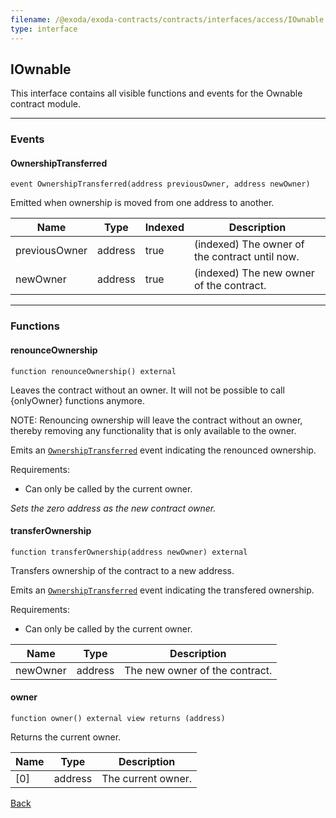 ```yaml
---
filename: /@exoda/exoda-contracts/contracts/interfaces/access/IOwnable
type: interface
---
```


## IOwnable

This interface contains all visible functions and events for the Ownable contract module.

***

### Events

#### OwnershipTransferred

```solidity
event OwnershipTransferred(address previousOwner, address newOwner)
```

Emitted when ownership is moved from one address to another.

| Name | Type | Indexed | Description |
| ---- | ---- | ------- | ----------- |
| previousOwner | address | true | (indexed) The owner of the contract until now. |
| newOwner | address | true | (indexed) The new owner of the contract. |

***

### Functions

#### renounceOwnership

```solidity
function renounceOwnership() external
```

Leaves the contract without an owner. It will not be possible to call {onlyOwner} functions anymore.

NOTE: Renouncing ownership will leave the contract without an owner,
thereby removing any functionality that is only available to the owner.

Emits an [`OwnershipTransferred`](#ownershiptransferred) event indicating the renounced ownership.

Requirements:
- Can only be called by the current owner.

_Sets the zero address as the new contract owner._

#### transferOwnership

```solidity
function transferOwnership(address newOwner) external
```

Transfers ownership of the contract to a new address.

Emits an [`OwnershipTransferred`](#ownershiptransferred) event indicating the transfered ownership.

Requirements:
- Can only be called by the current owner.

| Name | Type | Description |
| ---- | ---- | ----------- |
| newOwner | address | The new owner of the contract. |

#### owner

```solidity
function owner() external view returns (address)
```

Returns the current owner.

| Name | Type | Description |
| ---- | ---- | ----------- |
| [0] | address | The current owner. |

[Back](/index)